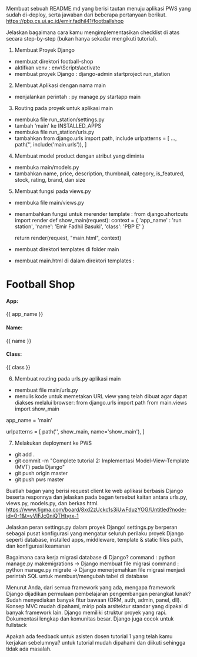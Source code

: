 Membuat sebuah README.md yang berisi tautan menuju aplikasi PWS yang sudah di-deploy, serta jawaban dari beberapa pertanyaan berikut.
https://pbp.cs.ui.ac.id/emir.fadhil41/footballshop

Jelaskan bagaimana cara kamu mengimplementasikan checklist di atas secara step-by-step (bukan hanya sekadar mengikuti tutorial).
1. Membuat Proyek Django
- membuat direktori football-shop
- aktifkan venv : env\Scripts\activate
- membuat proyek Django : django-admin startproject run_station

2. Membuat Aplikasi dengan nama main
- menjalankan perintah : py manage.py startapp main

3. Routing pada proyek untuk aplikasi main
- membuka file run_station/settings.py
- tambah 'main' ke INSTALLED_APPS
- membuka file run_station/urls.py
- tambahkan
from django.urls import path, include
urlpatterns = [
    ...,
    path('', include('main.urls')),
]

4. Membuat model product dengan atribut yang diminta
- membuka main/models.py
- tambahkan name, price, description, thumbnail, category, is_featured, stock, rating, brand, dan size

5. Membuat fungsi pada views.py
- membuka file main/views.py
- menambahkan fungsi untuk merender template :
from django.shortcuts import render
def show_main(request):
    context = {
        'app_name' : 'run station',
        'name': 'Emir Fadhil Basuki',
        'class': 'PBP E'
    }

    return render(request, "main.html", context)
- membuat direktori templates di folder main
- membuat main.html di dalam direktori templates :
<h1>Football Shop</h1>

<h4>App:</h4>
<p>{{ app_name }}</p> 
<h4>Name: </h4>
<p>{{ name }}</p> 
<h4>Class: </h4>
<p>{{ class }}</p>

6. Membuat routing pada urls.py aplikasi main
- membuat file main/urls.py
- menulis kode untuk memetakan URL view yang telah dibuat agar dapat diakses melalui browser:
from django.urls import path
from main.views import show_main

app_name = 'main'

urlpatterns = [
    path('', show_main, name='show_main'),
]

7. Melakukan deployment ke PWS
- git add .
- git commit -m "Complete tutorial 2: Implementasi Model-View-Template (MVT) pada Django"
- git push origin master
- git push pws master

Buatlah bagan yang berisi request client ke web aplikasi berbasis Django beserta responnya dan jelaskan pada bagan tersebut kaitan antara urls.py, views.py, models.py, dan berkas html.
https://www.figma.com/board/8xd2zUckc1s3iUwFduzYOG/Untitled?node-id=0-1&t=vVIFJc0niQTHtyrx-1

Jelaskan peran settings.py dalam proyek Django!
settings.py berperan sebagai pusat konfigurasi yang mengatur seluruh perilaku proyek Django seperti database, installed apps, middleware, template & static files path, dan konfigurasi keamanan

Bagaimana cara kerja migrasi database di Django?
command : python manage.py makemigrations -> Django membuat file migrasi
command : python manage.py migrate -> Django menerjemahkan file migrasi menjadi perintah SQL untuk membuat/mengubah tabel di database

Menurut Anda, dari semua framework yang ada, mengapa framework Django dijadikan permulaan pembelajaran pengembangan perangkat lunak?
Sudah menyediakan banyak fitur bawaan (ORM, auth, admin, panel, dll). Konsep MVC mudah dipahami, mirip pola arsitektur standar yang dipakai di banyak framework lain. Django memiliki struktur proyek yang rapi. Dokumentasi lengkap dan komunitas besar. Django juga cocok untuk fullstack

Apakah ada feedback untuk asisten dosen tutorial 1 yang telah kamu kerjakan sebelumnya?
untuk tutorial mudah dipahami dan diikuti sehingga tidak ada masalah.